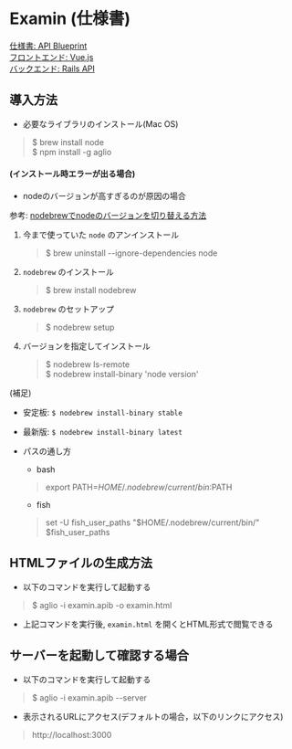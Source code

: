 # Examin (仕様書)

[仕様書: API Blueprint](https://github.com/nishikawatadashi/examin_blueprint)     
[フロントエンド: Vue.js](https://github.com/nishikawatadashi/examin_vue)     
[バックエンド: Rails API](https://github.com/nishikawatadashi/examin)     

## 導入方法

* 必要なライブラリのインストール(Mac OS)

> $ brew install node     
> $ npm install -g aglio

####  (インストール時エラーが出る場合)

* nodeのバージョンが高すぎるのが原因の場合

参考: [nodebrewでnodeのバージョンを切り替える方法](https://qiita.com/kuriya/items/36ae29366df0b7c95dec)

1. 今まで使っていた ```node``` のアンインストール

    > $ brew uninstall --ignore-dependencies node

2. ```nodebrew``` のインストール

    > $ brew install nodebrew

3. ```nodebrew``` のセットアップ

    > $ nodebrew setup

4. バージョンを指定してインストール

    > $ nodebrew ls-remote     
      $ nodebrew install-binary 'node version'

(補足)

* 安定板: ```$ nodebrew install-binary stable```
* 最新版: ```$ nodebrew install-binary latest```

* パスの通し方
    * bash
    > export PATH=$HOME/.nodebrew/current/bin:$PATH

    * fish
    > set -U fish_user_paths "$HOME/.nodebrew/current/bin/" $fish_user_paths


## HTMLファイルの生成方法

* 以下のコマンドを実行して起動する

> $ aglio -i examin.apib -o examin.html


* 上記コマンドを実行後, ```examin.html``` を開くとHTML形式で閲覧できる

## サーバーを起動して確認する場合

* 以下のコマンドを実行して起動する

> $ aglio -i examin.apib --server

* 表示されるURLにアクセス(デフォルトの場合，以下のリンクにアクセス)

> http://localhost:3000

